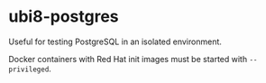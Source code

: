 # ubi8-postgres

Useful for testing PostgreSQL in an isolated environment.

Docker containers with Red Hat init images must be started with `--privileged`.
